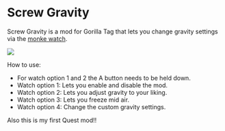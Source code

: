 # Screw Gravity
Screw Gravity is a mod for Gorilla Tag that lets you change gravity settings via the [monke watch](https://github.com/RedBrumbler/MonkeComputer).

![](GitHub/screwgrav_example_gif_v2_comrpessed.gif)

How to use:
- For watch option 1 and 2 the A button needs to be held down.
- Watch option 1: Lets you enable and disable the mod.
- Watch option 2: Lets you adjust gravity to your liking.
- Watch option 3: Lets you freeze mid air.
- Watch option 4: Change the custom gravity settings.



Also this is my first Quest mod!!
